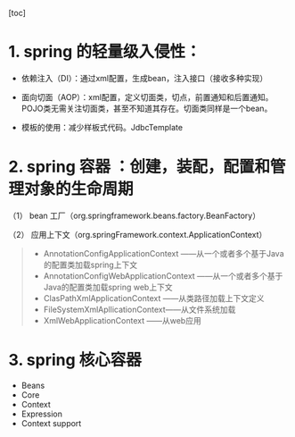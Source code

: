 [toc]

# 1. spring 的轻量级入侵性： <br>
- 依赖注入（DI）：通过xml配置，生成bean，注入接口（接收多种实现）

- 面向切面（AOP）：xml配置，定义切面类，切点，前置通知和后置通知。POJO类无需关注切面类，甚至不知道其存在。切面类同样是一个bean。

- 模板的使用：减少样板式代码。JdbcTemplate

# 2. spring 容器 ：创建，装配，配置和管理对象的生命周期 <br>

 （1） bean 工厂（org.springframework.beans.factory.BeanFactory）

 （2） 应用上下文（org.springFramework.context.ApplicationContext）

> - AnnotationConfigApplicationContext  ——从一个或者多个基于Java的配置类加载spring上下文
> - AnnotationConfigWebApplicationContext ——从一个或者多个基于Java的配置类加载spring web上下文
> - ClasPathXmlApplicationContext ——从类路径加载上下文定义
> - FileSystemXmlApllicationContext——从文件系统加载
> - XmlWebApplicationContext ——从web应用

# 3. spring 核心容器
 - Beans
 - Core
 - Context
 - Expression
 - Context support
